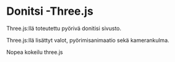 # Donitsi -Three.js

Three.js:llä toteutettu pyörivä donitisi sivusto.

Three.js:llä lisättyt valot, pyörimisanimaatio sekä kamerankulma.

Nopea kokeilu three.js

